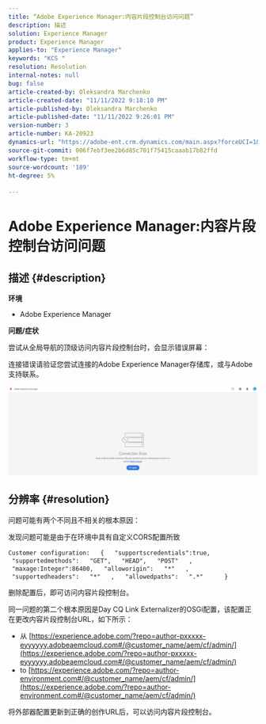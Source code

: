 ```yaml
---
title: “Adobe Experience Manager:内容片段控制台访问问题”
description: 描述
solution: Experience Manager
product: Experience Manager
applies-to: "Experience Manager"
keywords: "KCS "
resolution: Resolution
internal-notes: null
bug: false
article-created-by: Oleksandra Marchenko
article-created-date: "11/11/2022 9:18:10 PM"
article-published-by: Oleksandra Marchenko
article-published-date: "11/11/2022 9:26:01 PM"
version-number: 3
article-number: KA-20923
dynamics-url: "https://adobe-ent.crm.dynamics.com/main.aspx?forceUCI=1&pagetype=entityrecord&etn=knowledgearticle&id=dc9cd255-0662-ed11-9561-6045bd006b25"
source-git-commit: 006f7ebf3ee2b6d85c701f75415caaab17b82ffd
workflow-type: tm+mt
source-wordcount: '189'
ht-degree: 5%

---
```


# Adobe Experience Manager:内容片段控制台访问问题

## 描述 {#description}


<b>环境</b>

- Adobe Experience Manager


<b>问题/症状</b>

尝试从全局导航的顶级访问内容片段控制台时，会显示错误屏幕：

连接错误请验证您尝试连接的Adobe Experience Manager存储库，或与Adobe支持联系。



![](assets/___dd9cd255-0662-ed11-9561-6045bd006b25___.png)


## 分辨率 {#resolution}


问题可能有两个不同且不相关的根本原因：

发现问题可能是由于在环境中具有自定义CORS配置所致




```
Customer configuration:   {   "supportscredentials":true,   "supportedmethods":   "GET",   "HEAD",   "POST"   ,   "maxage:Integer":86400,   "alloworigin":   "*"   ,   "supportedheaders":   "*"   ,   "allowedpaths":   ".*"      }
```


删除配置后，即可访问内容片段控制台。

同一问题的第二个根本原因是Day CQ Link Externalizer的OSGi配置，该配置正在更改内容片段控制台URL，如下所示：

- 从 [https://experience.adobe.com/?repo=author-pxxxxx-eyyyyyy.adobeaemcloud.com#/@customer_name/aem/cf/admin/](https://experience.adobe.com/?repo=author-pxxxxx-eyyyyyy.adobeaemcloud.com#/@customer_name/aem/cf/admin/)
- to [https://experience.adobe.com/?repo=author-environment.com#/@customer_name/aem/cf/admin/](https://experience.adobe.com/?repo=author-environment.com#/@customer_name/aem/cf/admin/)


将外部器配置更新到正确的创作URL后，可以访问内容片段控制台。






